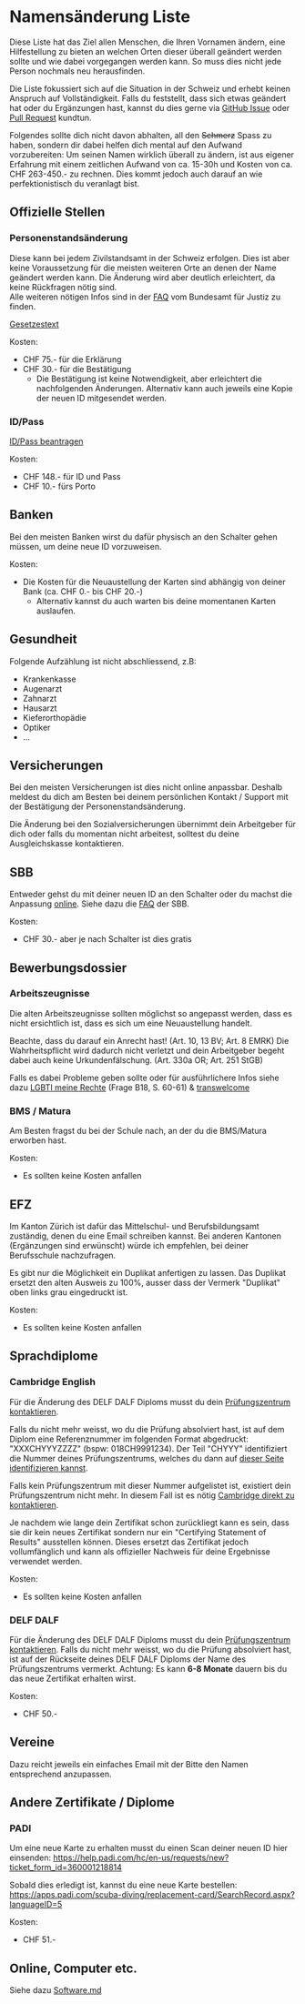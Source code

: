 # Namensänderung Liste
Diese Liste hat das Ziel allen Menschen, die Ihren Vornamen ändern, eine Hilfestellung zu bieten an welchen Orten dieser überall geändert werden sollte und wie dabei vorgegangen werden kann. So muss dies nicht jede Person nochmals neu herausfinden.     

Die Liste fokussiert sich auf die Situation in der Schweiz und erhebt keinen Anspruch auf Vollständigkeit.
Falls du feststellt, dass sich etwas geändert hat oder du Ergänzungen hast, kannst du dies gerne via [GitHub Issue](https://github.com/panmona/name-change-list/issues/new) oder [Pull Request](https://github.com/panmona/name-change-list/compare) kundtun. 

Folgendes sollte dich nicht davon abhalten, all den ~~Schmerz~~ Spass zu haben, sondern dir dabei helfen dich mental auf den Aufwand vorzubereiten: 
Um seinen Namen wirklich überall zu ändern, ist aus eigener Erfahrung mit einem zeitlichen Aufwand von ca. 15-30h und Kosten von ca. CHF 263-450.- zu rechnen. 
Dies kommt jedoch auch darauf an wie perfektionistisch du veranlagt bist.

## Offizielle Stellen
### Personenstandsänderung
Diese kann bei jedem Zivilstandsamt in der Schweiz erfolgen.
Dies ist aber keine Voraussetzung für die meisten weiteren Orte an denen der Name geändert werden kann. Die Änderung wird aber deutlich erleichtert, da keine Rückfragen nötig sind.  
Alle weiteren nötigen Infos sind in der [FAQ](https://www.bj.admin.ch/bj/de/home/gesellschaft/zivilstand/faq/geschlechtsaenderung.html) vom Bundesamt für Justiz zu finden.

[Gesetzestext](https://www.fedlex.admin.ch/eli/fga/2020/2689/de)

Kosten:
- CHF 75.- für die Erklärung
- CHF 30.- für die Bestätigung
  - Die Bestätigung ist keine Notwendigkeit, aber erleichtert die nachfolgenden Änderungen. Alternativ kann auch jeweils eine Kopie der neuen ID mitgesendet werden.

### ID/Pass
[ID/Pass beantragen](https://www.fedpol.admin.ch/fedpol/de/home/pass---identitaetskarte/pass/pass-id-beantragen.html)

Kosten:
- CHF 148.- für ID und Pass
- CHF 10.- fürs Porto

## Banken
Bei den meisten Banken wirst du dafür physisch an den Schalter gehen müssen, um deine neue ID vorzuweisen.

Kosten:
- Die Kosten für die Neuaustellung der Karten sind abhängig von deiner Bank (ca. CHF 0.- bis CHF 20.-)
  - Alternativ kannst du auch warten bis deine momentanen Karten auslaufen.

## Gesundheit
Folgende Aufzählung ist nicht abschliessend, z.B:
- Krankenkasse
- Augenarzt
- Zahnarzt
- Hausarzt
- Kieferorthopädie
- Optiker
- ...

## Versicherungen
Bei den meisten Versicherungen ist dies nicht online anpassbar. Deshalb meldest du dich am Besten bei deinem persönlichen Kontakt / Support mit der Bestätigung der Personenstandsänderung. 

Die Änderung bei den Sozialversicherungen übernimmt dein Arbeitgeber für dich oder falls du momentan nicht arbeitest, solltest du deine Ausgleichskasse kontaktieren.

## SBB
Entweder gehst du mit deiner neuen ID an den Schalter oder du machst die Anpassung [online](https://www.sbb.ch/de/hilfe-und-kontakt/meine-abos/adresse-name-aendern/formular-adressaenderung.html).
Siehe dazu die [FAQ](https://www.sbb.ch/de/hilfe-und-kontakt/meine-abos/adresse-name-aendern.html#anchor4) der SBB.

Kosten:
- CHF 30.- aber je nach Schalter ist dies gratis

## Bewerbungsdossier
### Arbeitszeugnisse
Die alten Arbeitszeugnisse sollten möglichst so angepasst werden, dass es nicht ersichtlich ist, dass es sich um eine Neuaustellung handelt.

Beachte, dass du darauf ein Anrecht hast! (Art. 10, 13 BV; Art. 8 EMRK) Die Wahrheitspflicht wird dadurch nicht verletzt und dein Arbeitgeber begeht dabei auch keine Urkundenfälschung. (Art. 330a OR; Art. 251 StGB)

Falls es dabei Probleme geben sollte oder für ausführlichere Infos siehe dazu [LGBTI meine Rechte](https://www.tgns.ch/wp-content/uploads/2022/02/220125_LGBTI_Meine_Rechte-1.pdf) (Frage B18, S. 60-61) & [transwelcome](https://www.transwelcome.ch/de/coming-out/rechtliche-grundlagen/)

### BMS / Matura
Am Besten fragst du bei der Schule nach, an der du die BMS/Matura erworben hast.

Kosten:
- Es sollten keine Kosten anfallen

## EFZ
Im Kanton Zürich ist dafür das Mittelschul- und Berufsbildungsamt zuständig, denen du eine Email schreiben kannst.
Bei anderen Kantonen (Ergänzungen sind erwünscht) würde ich empfehlen, bei deiner Berufsschule nachzufragen. 

Es gibt nur die Möglichkeit ein Duplikat anfertigen zu lassen.
Das Duplikat ersetzt den alten Ausweis zu 100%, ausser dass der Vermerk "Duplikat" oben links grau eingedruckt ist.

Kosten:
- Es sollten keine Kosten anfallen

## Sprachdiplome
### Cambridge English
Für die Änderung des DELF DALF Diploms musst du dein [Prüfungszentrum kontaktieren](https://www.cambridgeenglish.org/find-a-centre/find-an-exam-centre/?location=Switzerland).

Falls du nicht mehr weisst, wo du die Prüfung absolviert hast, ist auf dem Diplom eine Referenznummer im folgenden Format abgedruckt: "XXXCHYYYZZZZ" (bspw: 018CH9991234).
Der Teil "CHYYY" identifiziert die Nummer deines Prüfungszentrums, welches du dann auf [dieser Seite identifizieren kannst](https://www.cambridgeenglish.org/find-a-centre/find-an-exam-centre/?location=Switzerland).

Falls kein Prüfungszentrum mit dieser Nummer aufgelistet ist, existiert dein Prüfungszentrum nicht mehr. In diesem Fall ist es nötig [Cambridge direkt zu kontaktieren](https://support.cambridgeenglish.org/hc/en-gb/articles/202838346?input_string=change+of+name+on+certificate).

Je nachdem wie lange dein Zertifikat schon zurückliegt kann es sein, dass sie dir kein neues Zertifikat sondern nur ein "Certifying Statement of Results" ausstellen können.
Dieses ersetzt das Zertifikat jedoch vollumfänglich und kann als offizieller Nachweis für deine Ergebnisse verwendet werden.

Kosten:
- Es sollten keine Kosten anfallen

### DELF DALF
Für die Änderung des DELF DALF Diploms musst du dein [Prüfungszentrum kontaktieren](https://www.delfdalf.ch/de/pruefungszentren). 
Falls du nicht mehr weisst, wo du die Prüfung absolviert hast, ist auf der Rückseite deines DELF DALF Diploms der Name des Prüfungszentrums vermerkt.
Achtung: Es kann **6-8 Monate** dauern bis du das neue Zertifikat erhalten wirst. 

Kosten: 
- CHF 50.-

## Vereine
Dazu reicht jeweils ein einfaches Email mit der Bitte den Namen entsprechend anzupassen.

## Andere Zertifikate / Diplome

### PADI
Um eine neue Karte zu erhalten musst du einen Scan deiner neuen ID hier einsenden: https://help.padi.com/hc/en-us/requests/new?ticket_form_id=360001218814

Sobald dies erledigt ist, kannst du eine neue Karte bestellen: https://apps.padi.com/scuba-diving/replacement-card/SearchRecord.aspx?languageID=5

Kosten: 
- CHF 51.-

## Online, Computer etc.
Siehe dazu [Software.md](Software.md)
